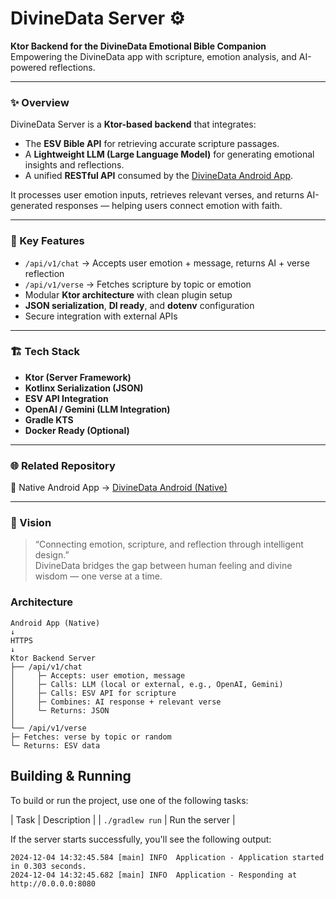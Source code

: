 # DivineData Server ⚙️

**Ktor Backend for the DivineData Emotional Bible Companion**  
Empowering the DivineData app with scripture, emotion analysis, and AI-powered reflections.

---

### ✨ Overview
DivineData Server is a **Ktor-based backend** that integrates:
- The **ESV Bible API** for retrieving accurate scripture passages.  
- A **Lightweight LLM (Large Language Model)** for generating emotional insights and reflections.  
- A unified **RESTful API** consumed by the [DivineData Android App](https://github.com/valentineRutto/divinedata-app).

It processes user emotion inputs, retrieves relevant verses, and returns AI-generated responses — helping users connect emotion with faith.

---

### 🧩 Key Features
- `/api/v1/chat` → Accepts user emotion + message, returns AI + verse reflection  
- `/api/v1/verse` → Fetches scripture by topic or emotion  
- Modular **Ktor architecture** with clean plugin setup  
- **JSON serialization**, **DI ready**, and **dotenv** configuration  
- Secure integration with external APIs

---

### 🏗️ Tech Stack
- **Ktor (Server Framework)**
- **Kotlinx Serialization (JSON)**
- **ESV API Integration**
- **OpenAI / Gemini (LLM Integration)**
- **Gradle KTS**
- **Docker Ready (Optional)**

---

### 🌐 Related Repository
📱 Native Android App → [DivineData Android (Native)](https://github.com/valentineRutto/divinedata-app)

---

### 💫 Vision
> “Connecting emotion, scripture, and reflection through intelligent design.”  
> DivineData bridges the gap between human feeling and divine wisdom — one verse at a time.


### Architecture
```
Android App (Native)
↓
HTTPS
↓
Ktor Backend Server
├── /api/v1/chat
│     ├─ Accepts: user emotion, message
│     ├─ Calls: LLM (local or external, e.g., OpenAI, Gemini)
│     ├─ Calls: ESV API for scripture
│     ├─ Combines: AI response + relevant verse
│     └─ Returns: JSON
│
└── /api/v1/verse
├─ Fetches: verse by topic or random
└─ Returns: ESV data
```

## Building & Running

To build or run the project, use one of the following tasks:

| Task                                    | Description                                                          |
| `./gradlew run`                         | Run the server                                                       |

If the server starts successfully, you'll see the following output:

```
2024-12-04 14:32:45.584 [main] INFO  Application - Application started in 0.303 seconds.
2024-12-04 14:32:45.682 [main] INFO  Application - Responding at http://0.0.0.0:8080
```

